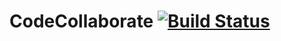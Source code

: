 # CodeCollaborate [![Build Status](https://travis-ci.org/CodeCollaborate/CodeCollaborate.svg)](https://travis-ci.org/CodeCollaborate/CodeCollaborate)
